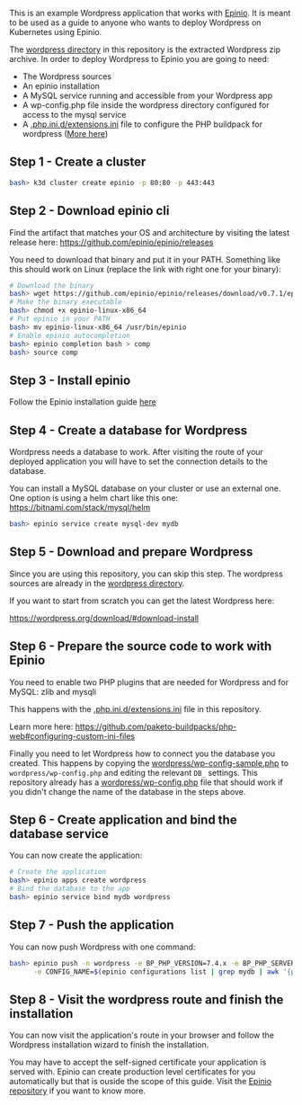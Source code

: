 This is an example Wordpress application that works with [Epinio](https://github.com/epinio/epinio).
It is meant to be used as a guide to anyone who wants to deploy Wordpress on Kubernetes using Epinio.

The [wordpress directory](wordpress/) in this repository is the extracted Wordpress zip archive.
In order to deploy Wordpress to Epinio you are going to need:

- The Wordpress sources
- An epinio installation
- A MySQL service running and accessible from your Wordpress app
- A wp-config.php file inside the wordpress directory configured for access to the mysql service
- A [.php.ini.d/extensions.ini](.php.ini.d/extensions.ini)
  file to configure the PHP buildpack for wordpress ([More here](https://github.com/paketo-buildpacks/php-web#configuring-custom-ini-files))

## Step 1 - Create a cluster

```bash
bash> k3d cluster create epinio -p 80:80 -p 443:443
```

## Step 2 - Download epinio cli

Find the artifact that matches your OS and architecture by visiting the latest
release here: https://github.com/epinio/epinio/releases

You need to download that binary and put it in your PATH. Something like this
should work on Linux (replace the link with right one for your binary):

```bash
# Download the binary
bash> wget https://github.com/epinio/epinio/releases/download/v0.7.1/epinio-linux-x86_64
# Make the binary executable
bash> chmod +x epinio-linux-x86_64
# Put epinio in your PATH
bash> mv epinio-linux-x86_64 /usr/bin/epinio
# Enable epinio autocompletion
bash> epinio completion bash > comp
bash> source comp
```

## Step 3 - Install epinio

Follow the Epinio installation guide [here](https://docs.epinio.io/installation)

## Step 4 - Create a database for Wordpress

Wordpress needs a database to work. After visiting the route of your deployed application you will have to set the connection details to the database.

You can install a MySQL database on your cluster or use an external one. One option is using a helm chart like this one: https://bitnami.com/stack/mysql/helm

```bash
bash> epinio service create mysql-dev mydb 
```
## Step 5 - Download and prepare Wordpress

Since you are using this repository, you can skip this step. The wordpress
sources are already in the [wordpress directory](wordpress).

If you want to start from scratch you can get the latest Wordpress here:

https://wordpress.org/download/#download-install

## Step 6 - Prepare the source code to work with Epinio

You need to enable two PHP plugins that are needed for
Wordpress and for MySQL:  zlib and mysqli

This happens with the [.php.ini.d/extensions.ini](.php.ini.d/extensions.ini) file
in this repository.

Learn more here: https://github.com/paketo-buildpacks/php-web#configuring-custom-ini-files

Finally you need to let Wordpress how to connect you the database you created.
This happens by copying the [wordpress/wp-config-sample.php](wordpress/wp-config-sample.php)
to `wordpress/wp-config.php` and editing the relevant `DB_` settings.
This repository already has a [wordpress/wp-config.php](wordpress/wp-config.php) file
that should work if you didn't change the name of the database in the steps above.

## Step 6 - Create application and bind the database service

You can now create the application:
```bash
# Create the application
bash> epinio apps create wordpress
# Bind the database to the app
bash> epinio service bind mydb wordpress
```

## Step 7 - Push the application

You can now push Wordpress with one command:

```bash
bash> epinio push -n wordpress -e BP_PHP_VERSION=7.4.x -e BP_PHP_SERVER=nginx -e BP_PHP_WEB_DIR=wordpress \
      -e CONFIG_NAME=$(epinio configurations list | grep mydb | awk '{print $2}')
```

## Step 8 - Visit the wordpress route and finish the installation

You can now visit the application's route in your browser and follow the Wordpress
installation wizard to finish the installation.

You may have to accept the self-signed certificate your application is served with.
Epinio can create production level certificates for you automatically but that is
ouside the scope of this guide. Visit the [Epinio repository](https://github.com/epinio/epinio)
if you want to know more.
